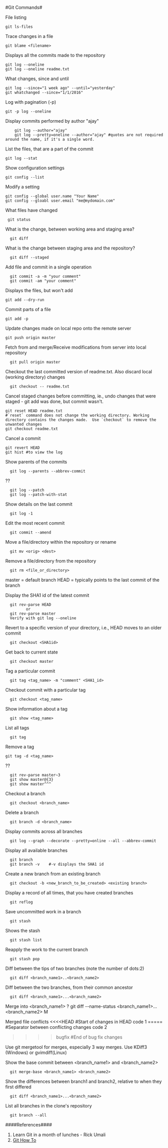 #Git Commands#
 
File listing

    git ls-files

Trace changes in a file
  
    git blame <filename>

Displays all the commits made to the repository
 
    git log --oneline
    git log --oneline readme.txt

What changes, since and until
```
git log --since="1 week ago" --until="yesterday"
git whatchanged --since="1/1/2016"
```

Log with pagination (-p)

    git -p log --oneline

Display commits performed by author "ajay"
```
    git log --author="ajay"
    git log --pretty=oneline --author="ajay" #quotes are not required around the name, if it's a single word.
```
List the files, that are a part of the commit

    git log --stat

Show configuration settings

    git config --list

Modify a setting

    git config --global user.name "Your Name"
    git config --gloabl user.email "me@mydomain.com"

What files have changed

     git status

What is the change, between working area and staging area?

      git diff

What is the change between staging area and the repository?
 
      git diff --staged

Add file and commit in a single operation

      git commit -a -m "your comment"
      git commit -am "your comment"

Displays the files, but won't add

    git add --dry-run

Commit parts of a file
 
    git add -p

Update changes made on local repo onto the remote server
```
git push origin master
```
Fetch from and merge/Receive modifications from server into local repository
   
      git pull origin master
Checkout the last committed version of readme.txt.  Also discard local (working directory) changes

      git checkout -- readme.txt
Cancel staged changes before committing, ie., undo changes that were staged - git add was done, but commit wasn't.  
```
git reset HEAD readme.txt
#`reset` command does not change the working directory. Working directory contains the changes made.  Use `checkout` to remove the unwanted changes
git checkout readme.txt
```
Cancel a commit
```
git revert HEAD
git hist #to view the log
```

Show parents of the commits

      git log --parents --abbrev-commit

??
      
      git log --patch
      git log --patch-with-stat

Show details on the last commit

      git log -1

Edit the most recent commit

      git commit --amend

Move a file/directory within the repository or rename

      git mv <orig> <dest>

Remove a file/directory from the repository

      git rm <file_or_directory>

master = default branch
HEAD   = typically points to the last commit of the branch

Display the SHA1 id of the latest commit
 
      git rev-parse HEAD 
             or
      git rev-parse master
      Verify with git log --oneline

Revert to a specific version of your directory, i.e., HEAD moves to an older commit
 
      git checkout <SHA1id>

Get back to current state
 
      git checkout master

Tag a particular commit

      git tag <tag_name> -m "comment" <SHA1_id>

Checkout commit with a particular tag

      git checkout <tag_name> 

Show information about a tag

      git show <tag_name>

List all tags

      git tag 
Remove a tag
```
git tag -d <tag_name>
```
??
   
      git rev-parse master~3
      git show master@{3}
      git show master^^^

Checkout a branch
      
      git checkout <branch_name>

Delete a branch

      git branch -d <branch_name>
      
Display commits across all branches

      git log --graph --decorate --pretty=online --all --abbrev-commit

Display all available branches

      git branch
      git branch -v    #-v displays the SHA1 id
Create a new branch from an existing branch
      
      git checkout -b <new_branch_to_be_created> <existing branch>
Display a record of all times, that you have created branches

      git reflog
Save uncommitted work in a branch
  
      git stash
Shows the stash

      git stash list
Reapply the work to the current branch

      git stash pop
Diff between the tips of two branches (note the number of dots:2)

      git diff <branch_name1>..<branch_name2>
Diff between the two branches, from their common ancestor

      git diff <branch_name1>...<branch_name2>

Merge <filename> into <branch_name1> ?
      git diff --name-status <branch_name1>...<branch_name2> M <filename>
 
Merged file conflicts
<<<<HEAD    #Start of changes in HEAD
   code 1
=====       #Separator between conflicting changes
   code 2
>>>>bugfix  #End of bug fix changes

Use git mergetool for merges, especially 3 way merges.  Use KDiff3 (Windows) or gvimdiff(Linux)

Show the base commit between <branch_name1> and <branch_name2>
     
      git merge-base <branch_name1> <branch_name2>
Show the differences between branch1 and branch2, relative to when they first differed

      git diff <branch_name1>...<branch_name2>
List all branches in the clone's repository
   
      git branch --all

####References####

1. Learn Git in a month of lunches - Rick Umali 
2. [Git How To](http://githowto.com/)






 